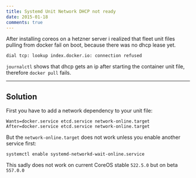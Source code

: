 ```yaml
---
title: Systemd Unit Network DHCP not ready
date: 2015-01-18
comments: true
---
```


After installing coreos on a hetzner server i realized that fleet unit files pulling from docker fail on boot, because there was no dhcp lease yet.

```
dial tcp: lookup index.docker.io: connection refused
```

`journalctl` shows that dhcp gets an ip after starting the container unit file, therefore `docker pull` fails.

-----

## Solution

First you have to add a network dependency to your unit file:

```
Wants=docker.service etcd.service network-online.target 
After=docker.service etcd.service network-online.target 
```

But the `network-online.target` does not work unless you enable another service first:

```
systemctl enable systemd-networkd-wait-online.service
```

This sadly does not work on current CoreOS stable `522.5.0` but on beta `557.0.0`